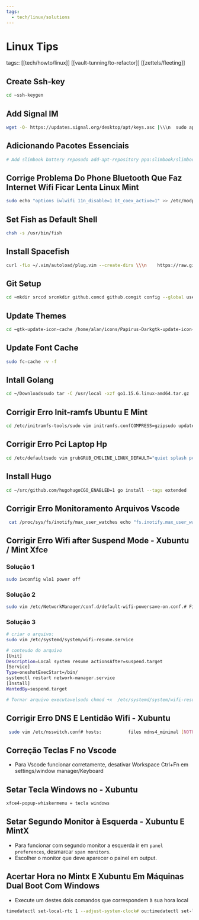 ```yaml
---
tags:
  - tech/linux/solutions
---
```


# Linux Tips

tags:: [[tech/howto/linux]] [[vault-tunning/to-refactor]] [[zettels/fleeting]]

## Create Ssh-key

```bash
cd ~ssh-keygen
```

## Add Signal IM

```bash
wget -O- https://updates.signal.org/desktop/apt/keys.asc |\\\n  sudo apt-key add -echo "deb [arch=amd64] https://updates.signal.org/desktop/apt xenial main" |\\\n  sudo tee -a /etc/apt/sources.list.d/signal-xenial.list
```

## Adicionando Pacotes Essenciais

```bash
# Add slimbook battery reposudo add-apt-repository ppa:slimbook/slimbooksudo apt-get updatesudo apt install git vim-gtk3 imwheel exuberant-ctags curl fish synaptic fzf fonts-powerline mpv mplayer slimbookbattery   ttf-mscorefonts-installer vscode htop remmina calibresudo snap install color-picker glow draw.io shortwave anki flameshot goodvibes Stacer scribus signal-desktop
```

## Corrige Problema Do Phone Bluetooth Que Faz Internet Wifi Ficar Lenta Linux Mint

```bash
sudo echo "options iwlwifi 11n_disable=1 bt_coex_active=1" >> /etc/modprobe.d/iwlwifi.conf
```

## Set Fish as Default Shell

```bash
chsh -s /usr/bin/fish
```

## Install Spacefish

```bash
curl -fLo ~/.vim/autoload/plug.vim --create-dirs \\\n    https://raw.githubusercontent.com/junegunn/vim-plug/master/plug.vimcurl -sL https://git.io/fisher | source && fisher install jorgebucaran/fisherfisher install matchai/spacefish
```

## Git Setup

```bash
cd ~mkdir srccd srcmkdir github.comcd github.comgit config --global user.name alansantosmggit config --global user.email alansantosmg@hotmail.com
```

## Update Themes

```bash
cd ~gtk-update-icon-cache /home/alan/icons/Papirus-Darkgtk-update-icon-cache /home/alan/.icons/Papirus-Darkgtk-update-icon-cache /home/alan/.icons/Flat-Remix-Blue-Dark
```

## Update Font Cache

```bash
sudo fc-cache -v -f
```

## Intall Golang

```bash
cd ~/Downloadssudo tar -C /usr/local -xzf go1.15.6.linux-amd64.tar.gz
```

## Corrigir Erro Init-ramfs Ubuntu E Mint

```bash
cd /etc/initramfs-tools/sudo vim initramfs.confCOMPRESS=gzipsudo update-initramfs -u
```

## Corrigir Erro Pci Laptop Hp

```bash
cd /etc/defaultsudo vim grubGRUB_CMDLINE_LINUX_DEFAULT="quiet splash pci=nomsi,noaer"GRUB_CMDLINE_LINUX="pci=nomsi,noaer"sudo update-grub
```

## Install Hugo

```bash
cd ~/src/github.com/hugohugoCGO_ENABLED=1 go install --tags extended
```

## Corrigir Erro Monitoramento Arquivos Vscode

```bash
 cat /proc/sys/fs/inotify/max_user_watches echo "fs.inotify.max_user_watches=32768" >> /etc/sysctl.conf
```

## Corrigir Erro Wifi after Suspend Mode - Xubuntu / Mint Xfce

### Solução 1

```bash
sudo iwconfig wlo1 power off
```

### Solução 2

```bash
sudo vim /etc/NetworkManager/conf.d/default-wifi-powersave-on.conf.# File to be place under /etc/NetworkManager/conf.d#[connection]# Values are 0 (use default), 1 (ignore/don't touch), 2 (disable) or 3 (enable).[connection]wifi.powersave = 2
```

### Solução 3

```bash
# criar o arquivo:
sudo vim /etc/systemd/system/wifi-resume.service
```

```bash
# conteudo do arquivo 
[Unit]
Description=Local system resume actionsAfter=suspend.target
[Service]
Type=oneshotExecStart=/bin/
systemctl restart network-manager.service
[Install]
WantedBy=suspend.target
```

```bash
# Tornar arquivo executavelsudo chmod +x  /etc/systemd/system/wifi-resume.service`# habilitar inicio automatico pelo sysctl`sudo systemctl enable wifi-resume.service`
```

## Corrigir Erro DNS E Lentidão Wifi - Xubuntu

```bash
 sudo vim /etc/nsswitch.conf# hosts:          files mdns4_minimal [NOTFOUND=return] dnshosts files dns
```

## Correção Teclas F no Vscode

- Para Vscode funcionar corretamente, desativar Workspace Ctrl+Fn em settings/window manager/Keyboard

## Setar Tecla Windows no - Xubuntu

```bash
xfce4-popup-whiskermenu = tecla windows
```

## Setar Segundo Monitor à Esquerda - Xubuntu E MintX

- Para funcionar com segundo monitor a esquerda ir em `panel preferences`, desmarcar `span monitors`.
- Escolher o monitor que deve aparecer o painel em output.

## Acertar Hora no Mintx E Xubuntu Em Máquinas Dual Boot Com Windows

- Execute um destes dois comandos que correspondem à sua hora local

```bash
timedatectl set-local-rtc 1 --adjust-system-clock# ou:timedatectl set-local-rtc 0 --adjust-system-clock
```